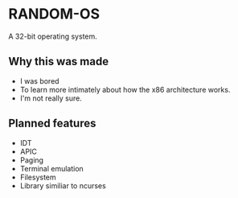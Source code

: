 # RANDOM-OS
A 32-bit operating system.

## Why this was made
* I was bored
* To learn more intimately about how the x86 architecture works.
* I'm not really sure.

## Planned features 
* IDT
* APIC
* Paging
* Terminal emulation
* Filesystem
* Library similiar to ncurses
